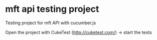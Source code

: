 # mft api testing project

Testing project for mft API with cucumber.js

Open the project with CukeTest (http://cuketest.com/) -> start the tests